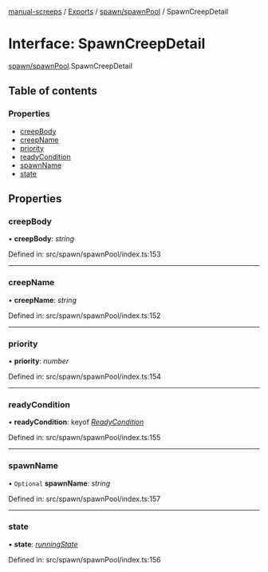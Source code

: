 [manual-screeps](../README.md) / [Exports](../modules.md) / [spawn/spawnPool](../modules/spawn_spawnpool.md) / SpawnCreepDetail

# Interface: SpawnCreepDetail

[spawn/spawnPool](../modules/spawn_spawnpool.md).SpawnCreepDetail

## Table of contents

### Properties

- [creepBody](spawn_spawnpool.spawncreepdetail.md#creepbody)
- [creepName](spawn_spawnpool.spawncreepdetail.md#creepname)
- [priority](spawn_spawnpool.spawncreepdetail.md#priority)
- [readyCondition](spawn_spawnpool.spawncreepdetail.md#readycondition)
- [spawnName](spawn_spawnpool.spawncreepdetail.md#spawnname)
- [state](spawn_spawnpool.spawncreepdetail.md#state)

## Properties

### creepBody

• **creepBody**: *string*

Defined in: src/spawn/spawnPool/index.ts:153

___

### creepName

• **creepName**: *string*

Defined in: src/spawn/spawnPool/index.ts:152

___

### priority

• **priority**: *number*

Defined in: src/spawn/spawnPool/index.ts:154

___

### readyCondition

• **readyCondition**: keyof [*ReadyCondition*](spawn_spawning_readycondition.readycondition.md)

Defined in: src/spawn/spawnPool/index.ts:155

___

### spawnName

• `Optional` **spawnName**: *string*

Defined in: src/spawn/spawnPool/index.ts:157

___

### state

• **state**: [*runningState*](../modules/spawn_spawnpool.md#runningstate)

Defined in: src/spawn/spawnPool/index.ts:156
